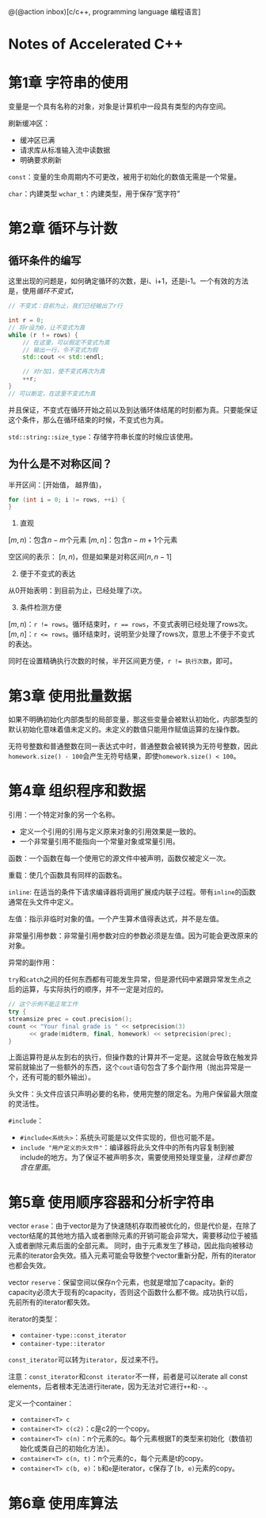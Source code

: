 @(@action inbox)[c/c++, programming language 编程语言]

# Notes of Accelerated C++

# 第1章 字符串的使用

变量是一个具有名称的对象，对象是计算机中一段具有类型的内存空间。

刷新缓冲区：

* 缓冲区已满
* 请求库从标准输入流中读数据
* 明确要求刷新

`const`：变量的生命周期内不可更改，被用于初始化的数值无需是一个常量。

`char`：内建类型
`wchar_t`：内建类型，用于保存“宽字符”

# 第2章 循环与计数

## 循环条件的编写

这里出现的问题是，如何确定循环的次数，是i、i+1，还是i-1。一个有效的方法是，使用*循环不变式*，

```cpp
// 不变式：目前为止，我们已经输出了r行

int r = 0;
// 将r设为0，让不变式为真
while (r ！= rows) {
    // 在这里，可以假定不变式为真
    // 输出一行，令不变式为假
    std::cout << std::endl;

    // 对r加1，使不变式再次为真
    ++r;
}
// 可以断定，在这里不变式为真
```

并且保证，不变式在循环开始之前以及到达循环体结尾的时刻都为真。只要能保证这个条件，那么在循环结束的时候，不变式也为真。

`std::string::size_type`：存储字符串长度的时候应该使用。

## 为什么是不对称区间？

半开区间：[开始值， 越界值)，
```cpp
for (int i = 0; i != rows, ++i) {
}
```

1. 直观

$[m, n)$：包含$n - m$个元素
$[m, n]$：包含$n - m + 1$个元素

空区间的表示：
$[n, n)$，但是如果是对称区间$[n, n - 1]$

2. 便于不变式的表达

从0开始表明：到目前为止，已经处理了i次。

3. 条件检测方便

$[m, n)$：`r != rows`。循环结束时，`r == rows`，不变式表明已经处理了rows次。
$[m, n]$：`r <= rows`。循环结束时，说明至少处理了rows次，意思上不便于不变式的表达。

同时在设置精确执行次数的时候，半开区间更方便，`r != 执行次数`，即可。

# 第3章 使用批量数据

如果不明确初始化内部类型的局部变量，那这些变量会被默认初始化，内部类型的默认初始化意味着值未定义的。未定义的数值只能用作赋值运算的左操作数。

无符号整数和普通整数在同一表达式中时，普通整数会被转换为无符号整数，因此`homework.size() - 100`会产生无符号结果，即使`homework.size() < 100`。

# 第4章 组织程序和数据

引用：一个特定对象的另一个名称。

* 定义一个引用的引用与定义原来对象的引用效果是一致的。
* 一个非常量引用不能指向一个常量对象或常量引用。

函数：一个函数在每一个使用它的源文件中被声明，函数仅被定义一次。

重载：使几个函数具有同样的函数名。

`inline`: 在适当的条件下请求编译器将调用扩展成内联子过程。带有`inline`的函数通常在头文件中定义。

左值：指示非临时对象的值。一个产生算术值得表达式，并不是左值。

非常量引用参数：非常量引用参数对应的参数必须是左值。因为可能会更改原来的对象。

异常的副作用：

`try`和`catch`之间的任何东西都有可能发生异常，但是源代码中紧跟异常发生点之后的运算，与实际执行的顺序，并不一定是对应的。

```cpp
// 这个示例不能正常工作
try {
streamsize prec = cout.precision();
count << "Your final grade is " << setprecision(3)
      << grade(midterm, final, homework) << setprecision(prec);
}
```

上面运算符是从左到右的执行，但操作数的计算并不一定是。这就会导致在触发异常前就输出了一些额外的东西，这个`cout`语句包含了多个副作用（抛出异常是一个，还有可能的额外输出）。

头文件：头文件应该只声明必要的名称，使用完整的限定名。为用户保留最大限度的灵活性。

`#include`：

* `#include<系统头>`：系统头可能是以文件实现的，但也可能不是。
* `include "用户定义的头文件"`：编译器将此头文件中的所有内容复制到被include的地方。为了保证不被声明多次，需要使用预处理变量，*注释也要包含在里面*。

# 第5章 使用顺序容器和分析字符串

vector `erase`：由于vector是为了快速随机存取而被优化的，但是代价是，在除了vector结尾的其他地方插入或者删除元素的开销可能会非常大，需要移动位于被插入或者删除元素后面的全部元素。
同时，由于元素发生了移动，因此指向被移动元素的iterator会失效。插入元素可能会导致整个vector重新分配，所有的iterator也都会失效。

vector `reserve`：保留空间以保存n个元素，也就是增加了capacity。新的capacity必须大于现有的capacity，否则这个函数什么都不做。成功执行以后，先前所有的iterator都失效。

iterator的类型：

* `container-type::const_iterator`
* `container-type::iterator`

`const_iterator`可以转为`iterator`，反过来不行。

注意：`const_iterator`和`const iterator`不一样，前者是可以iterate all const elements，后者根本无法进行iterate，因为无法对它进行`++`和`--`。

定义一个container：

* `container<T> c`
* `container<T> c(c2)`：c是c2的一个copy。
* `container<T> c(n)`：n个元素的c。每个元素根据T的类型来初始化（数值初始化或类自己的初始化方法）。
* `container<T> c(n, t)`：n个元素的c，每个元素是t的copy。
* `container<T> c(b, e)`：`b`和`e`是iterator，c保存了`[b, e)`元素的copy。

# 第6章 使用库算法
